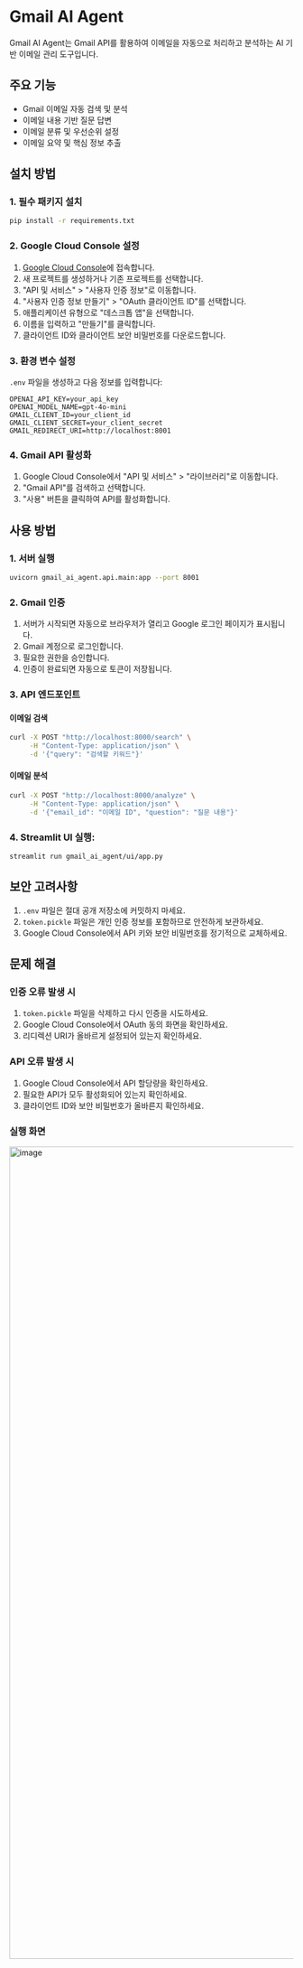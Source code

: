 # Gmail AI Agent

Gmail AI Agent는 Gmail API를 활용하여 이메일을 자동으로 처리하고 분석하는 AI 기반 이메일 관리 도구입니다.

## 주요 기능

- Gmail 이메일 자동 검색 및 분석
- 이메일 내용 기반 질문 답변
- 이메일 분류 및 우선순위 설정
- 이메일 요약 및 핵심 정보 추출

## 설치 방법

### 1. 필수 패키지 설치

```bash
pip install -r requirements.txt
```

### 2. Google Cloud Console 설정

1. [Google Cloud Console](https://console.cloud.google.com/)에 접속합니다.
2. 새 프로젝트를 생성하거나 기존 프로젝트를 선택합니다.
3. "API 및 서비스" > "사용자 인증 정보"로 이동합니다.
4. "사용자 인증 정보 만들기" > "OAuth 클라이언트 ID"를 선택합니다.
5. 애플리케이션 유형으로 "데스크톱 앱"을 선택합니다.
6. 이름을 입력하고 "만들기"를 클릭합니다.
7. 클라이언트 ID와 클라이언트 보안 비밀번호를 다운로드합니다.

### 3. 환경 변수 설정

`.env` 파일을 생성하고 다음 정보를 입력합니다:

```env
OPENAI_API_KEY=your_api_key
OPENAI_MODEL_NAME=gpt-4o-mini
GMAIL_CLIENT_ID=your_client_id
GMAIL_CLIENT_SECRET=your_client_secret
GMAIL_REDIRECT_URI=http://localhost:8001
```

### 4. Gmail API 활성화

1. Google Cloud Console에서 "API 및 서비스" > "라이브러리"로 이동합니다.
2. "Gmail API"를 검색하고 선택합니다.
3. "사용" 버튼을 클릭하여 API를 활성화합니다.

## 사용 방법

### 1. 서버 실행

```bash
uvicorn gmail_ai_agent.api.main:app --port 8001
```

### 2. Gmail 인증

1. 서버가 시작되면 자동으로 브라우저가 열리고 Google 로그인 페이지가 표시됩니다.
2. Gmail 계정으로 로그인합니다.
3. 필요한 권한을 승인합니다.
4. 인증이 완료되면 자동으로 토큰이 저장됩니다.

### 3. API 엔드포인트

#### 이메일 검색
```bash
curl -X POST "http://localhost:8000/search" \
     -H "Content-Type: application/json" \
     -d '{"query": "검색할 키워드"}'
```

#### 이메일 분석
```bash
curl -X POST "http://localhost:8000/analyze" \
     -H "Content-Type: application/json" \
     -d '{"email_id": "이메일 ID", "question": "질문 내용"}'
```

### 4. Streamlit UI 실행:
```bash
streamlit run gmail_ai_agent/ui/app.py
```

## 보안 고려사항

1. `.env` 파일은 절대 공개 저장소에 커밋하지 마세요.
2. `token.pickle` 파일은 개인 인증 정보를 포함하므로 안전하게 보관하세요.
3. Google Cloud Console에서 API 키와 보안 비밀번호를 정기적으로 교체하세요.

## 문제 해결

### 인증 오류 발생 시

1. `token.pickle` 파일을 삭제하고 다시 인증을 시도하세요.
2. Google Cloud Console에서 OAuth 동의 화면을 확인하세요.
3. 리디렉션 URI가 올바르게 설정되어 있는지 확인하세요.

### API 오류 발생 시

1. Google Cloud Console에서 API 할당량을 확인하세요.
2. 필요한 API가 모두 활성화되어 있는지 확인하세요.
3. 클라이언트 ID와 보안 비밀번호가 올바른지 확인하세요.

### 실행 화면

<img width="1439" alt="image" src="https://github.com/user-attachments/assets/ea992adf-6184-4525-8d31-4f21edd4cbbf" />

